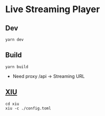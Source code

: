 # Live Streaming Player

## Dev

```shell
yarn dev
```

## Build

```
yarn build
```

* Need proxy /api -> Streaming URL

## [XIU](https://www.rustxiu.com/docs/getting-started/setup/)

```shell
cd xiu
xiu -c ./config.toml
```
 
